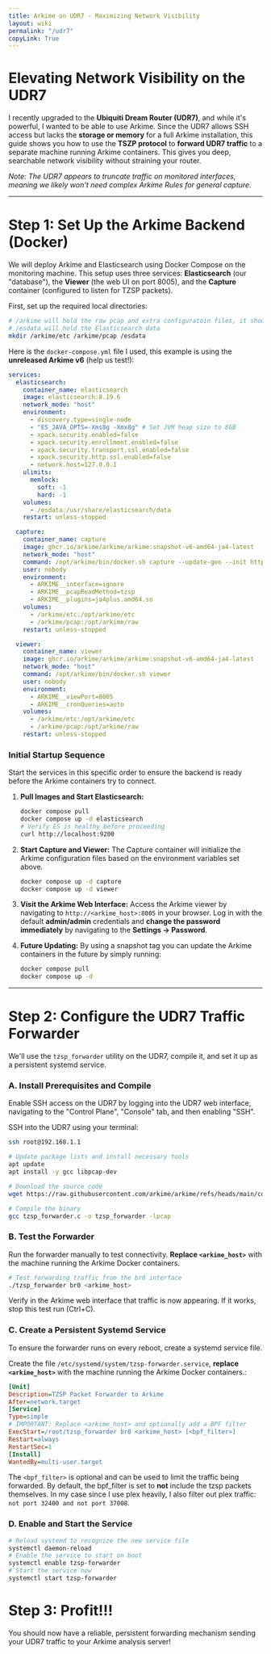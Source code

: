 ```yaml
---
title: Arkime on UDR7 - Maximizing Network Visibility
layout: wiki
permalink: "/udr7"
copyLink: True
---
```



<div class="full-height-and-width-container with-footer p-3" markdown="1">

# Elevating Network Visibility on the UDR7

I recently upgraded to the **Ubiquiti Dream Router (UDR7)**, and while it's powerful, I wanted to be able to use Arkime. Since the UDR7 allows SSH access but lacks the **storage or memory** for a full Arkime installation, this guide shows you how to use the **TSZP protocol** to **forward UDR7 traffic** to a separate machine running Arkime containers. This gives you deep, searchable network visibility without straining your router.

*Note: The UDR7 appears to truncate traffic on monitored interfaces, meaning we likely won't need complex Arkime Rules for general capture.*

---

# Step 1: Set Up the Arkime Backend (Docker)

We will deploy Arkime and Elasticsearch using Docker Compose on the monitoring machine. This setup uses three services: **Elasticsearch** (our "database"), the **Viewer** (the web UI on port 8005), and the **Capture** container (configured to listen for TZSP packets).

First, set up the required local directories:
```bash
# /arkime will hold the raw pcap and extra configuratoin files, it should be it's own partition
# /esdata will hold the Elasticsearch data
mkdir /arkime/etc /arkime/pcap /esdata
```

Here is the `docker-compose.yml` file I used, this example is using the **unreleased Arkime v6** (help us test!):
```yaml
services:
  elasticsearch:
    container_name: elasticsearch
    image: elasticsearch:8.19.6
    network_mode: "host"
    environment:
      - discovery.type=single-node
      - "ES_JAVA_OPTS=-Xms8g -Xmx8g" # Set JVM heap size to 8GB
      - xpack.security.enabled=false
      - xpack.security.enrollment.enabled=false
      - xpack.security.transport.ssl.enabled=false
      - xpack.security.http.ssl.enabled=false
      - network.host=127.0.0.1
    ulimits:
      memlock:
        soft: -1
        hard: -1
    volumes:
      - /esdata:/usr/share/elasticsearch/data
    restart: unless-stopped

  capture:
    container_name: capture
    image: ghcr.io/arkime/arkime/arkime:snapshot-v6-amd64-ja4-latest
    network_mode: "host"
    command: /opt/arkime/bin/docker.sh capture --update-geo --init http://localhost:9200 --add-admin -- -o disablePython=true
    user: nobody
    environment:
      - ARKIME__interface=ignore
      - ARKIME__pcapReadMethod=tzsp
      - ARKIME__plugins=ja4plus.amd64.so
    volumes:
      - /arkime/etc:/opt/arkime/etc
      - /arkime/pcap:/opt/arkime/raw
    restart: unless-stopped

  viewer:
    container_name: viewer
    image: ghcr.io/arkime/arkime/arkime:snapshot-v6-amd64-ja4-latest
    network_mode: "host"
    command: /opt/arkime/bin/docker.sh viewer
    user: nobody
    environment:
      - ARKIME__viewPort=8005
      - ARKIME__cronQueries=auto
    volumes:
      - /arkime/etc:/opt/arkime/etc
      - /arkime/pcap:/opt/arkime/raw
    restart: unless-stopped
```

### Initial Startup Sequence

Start the services in this specific order to ensure the backend is ready before the Arkime containers try to connect.

1.  **Pull Images and Start Elasticsearch:**
    ```bash
    docker compose pull
    docker compose up -d elasticsearch
    # Verify ES is healthy before proceeding
    curl http://localhost:9200
    ```
2.  **Start Capture and Viewer:** The Capture container will initialize the Arkime configuration files based on the environment variables set above.
    ```bash
    docker compose up -d capture
    docker compose up -d viewer
    ```

3. **Visit the Arkime Web Interface:** Access the Arkime viewer by navigating to `http://<arkime_host>:8005` in your browser. Log in with the default **admin/admin** credentials and **change the password immediately** by navigating to the **Settings -> Password**.

4. **Future Updating:** By using a snapshot tag you can update the Arkime containers in the future by simply running:
    ```bash
    docker compose pull
    docker compose up -d
    ```

---

# Step 2: Configure the UDR7 Traffic Forwarder

We'll use the `tzsp_forwarder` utility on the UDR7, compile it, and set it up as a persistent systemd service.

### A. Install Prerequisites and Compile

Enable SSH access on the UDR7 by logging into the UDR7 web interface, navigating to the "Control Plane", "Console" tab, and then enabling "SSH".

SSH into the UDR7 using your terminal:
```bash
ssh root@192.168.1.1

# Update package lists and install necessary tools
apt update
apt install -y gcc libpcap-dev

# Download the source code
wget https://raw.githubusercontent.com/arkime/arkime/refs/heads/main/contrib/tzsp_forwarder.c

# Compile the binary
gcc tzsp_forwarder.c -o tzsp_forwarder -lpcap
```

### B. Test the Forwarder

Run the forwarder manually to test connectivity. **Replace `<arkime_host>`** with the machine running the Arkime Docker containers.

```bash
# Test forwarding traffic from the br0 interface
./tzsp_forwarder br0 <arkime_host>
```
Verify in the Arkime web interface that traffic is now appearing. If it works, stop this test run (Ctrl+C).

### C. Create a Persistent Systemd Service

To ensure the forwarder runs on every reboot, create a systemd service file.

Create the file `/etc/systemd/system/tzsp-forwarder.service`, **replace `<arkime_host>`** with the machine running the Arkime Docker containers.:

```ini
[Unit]
Description=TZSP Packet Forwarder to Arkime
After=network.target
[Service]
Type=simple
# IMPORTANT: Replace <arkime_host> and optionally add a BPF filter
ExecStart=/root/tzsp_forwarder br0 <arkime_host> [<bpf_filter>]
Restart=always
RestartSec=1
[Install]
WantedBy=multi-user.target
```

The `<bpf_filter>` is optional and can be used to limit the traffic being forwarded.
By default, the bpf_filter is set to **not** include the tzsp packets themselves.
In my case since I use plex heavily, I also filter out plex traffic: `not port 32400 and not port 37008`.

### D. Enable and Start the Service

```bash
# Reload systemd to recognize the new service file
systemctl daemon-reload
# Enable the service to start on boot
systemctl enable tzsp-forwarder
# Start the service now
systemctl start tzsp-forwarder
```

# Step 3: Profit!!!
You should now have a reliable, persistent forwarding mechanism sending your UDR7 traffic to your Arkime analysis server!
</div>
